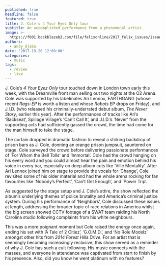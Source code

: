 ```yaml
---
published: true
headline: false
featured: true
title: J. Cole’s 4 Your Eyez Only tour
subtitle: An accomplished performance from a phenomenal artist.
image: >-
  https://f001.backblazeb2.com/file/felixonline/2017_felix_issues/issue_1672/1672_music_jcole.jpg
authors:
  - andy_djaba
date: '2017-10-20 12:00:00'
categories:
  - music
tags:
  - review
  - live
---
```

J. Cole’s _4 Your Eyez Only_ tour touched down in London town early this week, with the Dreamville front man selling out two nights at the O2 Arena. Cole was supported by his labelmates Ari Lennox, EARTHGANG (whose recent _Rags-EP_ is worth a listen and whose _Robots_ EP drops on Friday), and J.I.D. (who released his criminally-underrated debut album, _The Never Story_, earlier this year). After the performances of tracks like Ari’s ‘Backseat’, Spillage Village’s ‘Can’t Call It’, and J.I.D.’s ‘Never’ from the supporting acts had sufficiently gassed the crowd, the time had come for the man himself to take the stage. 

The curtain dropped in dramatic fashion to reveal a striking backdrop of prison bars as J. Cole, donning an orange prison jumpsuit, sauntered on stage. Cole surveyed the crowd before delivering passionate performances of ‘For Whom the Bell Tolls’ and ‘Immortal’. Cole had the crowd hanging on his every word and you could almost hear the pain and emotion behind his voice in every bar, especially on deep album cuts like ‘Ville Mentality’. After Ari Lennox joined him on stage to provide the vocals for ‘Change’, Cole revisited some of his older material and had the whole arena rocking for fan favourites like ‘Nobody’s Perfect’, ‘Can’t Get Enough’, and ‘Power Trip’. 

As suggested by the stage setup and J. Cole’s attire, the show reflected the album’s underlying themes of police brutality and America’s criminal justice system. During his performance of ‘Neighbors’, Cole discussed these issues at length, addressing the broader topic of race relations in America whilst the big screen showed CCTV footage of a SWAT team raiding his North Carolina studio following complaints from his white neighbours. 

This was a more poignant moment but Cole raised the energy once again, ending his set with ‘A Tale of 2 Citiez’, ‘G.O.M.D.’, and ‘No Role Modelz’ amongst other hits from _2014 Forest Hills Drive_. For an artist that is seemingly becoming increasingly reclusive, this show served as a reminder of why J. Cole has such a cult following. His music connects with the masses, and everyone in attendance was captivated from start to finish by his presence. Also, did you know he went platinum with no features?
